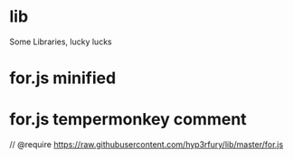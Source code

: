 # lib
Some Libraries, lucky lucks
# for.js minified
<script src="https://raw.githubusercontent.com/hyp3rfury/lib/master/for.js"></script>
# for.js tempermonkey comment
// @require https://raw.githubusercontent.com/hyp3rfury/lib/master/for.js
